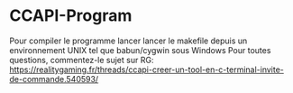 # CCAPI-Program

Pour compiler le programme lancer lancer le makefile depuis un environnement UNIX tel que babun/cygwin sous Windows
Pour toutes questions, commentez-le sujet sur RG: https://realitygaming.fr/threads/ccapi-creer-un-tool-en-c-terminal-invite-de-commande.540593/
